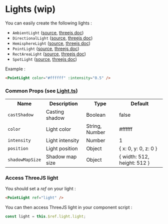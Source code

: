 # Lights (wip)

You can easily create the following lights :

- `AmbientLight` ([source](https://github.com/troisjs/trois/blob/master/src/lights/AmbientLight.ts), [threejs doc](https://threejs.org/docs/index.html#api/en/lights/AmbientLight))
- `DirectionalLight` ([source](https://github.com/troisjs/trois/blob/master/src/lights/DirectionalLight.ts), [threejs doc](https://threejs.org/docs/index.html#api/en/lights/DirectionalLight))
- `HemisphereLight` ([source](https://github.com/troisjs/trois/blob/master/src/lights/HemisphereLight.ts), [threejs doc](https://threejs.org/docs/index.html#api/en/lights/HemisphereLight))
- `PointLight` ([source](https://github.com/troisjs/trois/blob/master/src/lights/PointLight.ts), [threejs doc](https://threejs.org/docs/index.html#api/en/lights/PointLight))
- `RectAreaLight` ([source](https://github.com/troisjs/trois/blob/master/src/lights/RectAreaLight.ts), [threejs doc](https://threejs.org/docs/#api/en/lights/RectAreaLight))
- `SpotLight` ([source](https://github.com/troisjs/trois/blob/master/src/lights/AmbientLight.ts), [threejs doc](https://threejs.org/docs/index.html#api/en/lights/SpotLight))

Example :

```html
<PointLight color="#ffffff" :intensity="0.5" />
```

### Common Props (see [Light.ts](https://github.com/troisjs/trois/blob/master/src/lights/Light.ts))

<table>
<tbody>
  <tr>
    <th>Name</th>
    <th>Description</th>
    <th>Type</th>
    <th>Default</th>
  </tr>
  <tr><td><code>castShadow</code></td><td>Casting shadow</td><td>Boolean</td><td>false</td></tr>
  <tr><td><code>color</code></td><td>Light color</td><td>String, Number</td><td>#ffffff</td></tr>
  <tr><td><code>intensity</code></td><td>Light intensity</td><td>Number</td><td>1</td></tr>
  <tr><td><code>position</code></td><td>Light position</td><td>Object</td><td>{ x: 0, y: 0, z: 0 }</td></tr>
  <tr><td><code>shadowMapSize</code></td><td>Shadow map size</td><td>Object</td><td>{ width: 512, height: 512 }</td></tr>
</tbody>
</table>

### Access ThreeJS light

You should set a *ref* on your light :

```html
<PointLight ref="light" />
```

You can then access ThreeJS light in your component script :

```js
const light = this.$ref.light.light;
```
